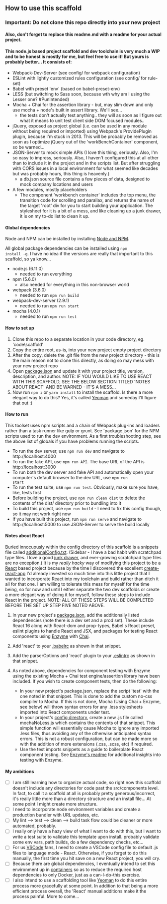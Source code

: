 ## How to use this scaffold

### Important: Do not clone this repo directly into your new project
#### Also, don't forget to replace this readme.md with a readme for your actual project.

#### This node.js based project scaffold and dev toolchain is very much a WIP and to be honest is mostly for me, but feel free to use it! But yours is probably better... It consists of:

* Webpack-Dev-Server (see config/ for webpack configuration)
* ESLint with lightly customized rules configuration (see config/ for rule-set)
* Babel with preset 'env' (based on babel-preset-env)
* LESS (but switching to Sass soon, because wth why am I using the Lesser one? \#PunIntended)
* Mocha + Chai for the assertion library - but, may slim down and only use mocha + node's built in assert library. We'll see... 
    * the tests don't actually test anything.. they will as soon as I figure out what it means to unit test client side DOM focused modules.. 
* jQuery, exposed as project global (i.e. can be used in any module without being required or imported) using Webpack's ProvidePlugin plugin, because I'm stuck in 2013. This will be probably be removed as soon as I optimize jQuery out of the 'workBenchContainer' component, so be warned...
* JSON-Server to mock simple APIs (I love this thing, seriously. Also, I'm so easy to impress, seriously. Also, I haven't configured this at all other than to include it in the project and in the scripts list. But after struggling with CORS issues in a local environment for what seemed like decades but was probably hours, this thing is heavenly.)
    * a db.json source file contains a few pieces of data, designed to mock company locations and users
* A few modules, mostly placeholders
    * The component 'workbench container' includes the top menu, the transition code for scrolling and parallax, and returns the name of the target 'root' div for you to start building your application. The stylesheet for it is a bit of a mess, and like cleaning up a junk drawer, it is on my to-do list to clean it up. 

#### Global dependencies
Node and NPM can be installed by installing [Node and NPM](https://nodejs.org/en/).

All global package dependencies can be installed using <code>npm install -g</code>. I have no idea if the versions are really that important to this scaffold, so ya know... 

* node.js (6.11.0)
    * needed to run everything
* npm (5.6.0)
    * also needed for everything in this non-browser world
* webpack (3.6.0)
    * needed to run <code>npm run build</code>
* webpack-dev-server (2.9.1)
    * needed to run <code>npm run start</code>
* mocha (4.0.1)
    * needed to run <code>npm run test</code>

#### How to set up

1. Clone this repo to a separate location in your code directory, eg. 'code\scaffold'
2. Copy the entire root, as-is, into your new project empty project directory
3. After the copy, delete the .git file from the new project directory - this is the main reason not to clone this directly, as doing so may mess with your new project repo
4. Open [package.json](https://github.com/moabs81/scaffold2/blob/master/package.json) and update it with your project title, version, description, and author. NOTE: IF YOU WOULD LIKE TO USE REACT WITH THIS SCAFFOLD, SEE THE BELOW SECTION TITLED 'NOTES ABOUT REACT' AND BE WARNED - IT'S A MESS...
5. Now run <code>npm i</code> or <code>yarn install</code> to install the scaffold.  Is there a more elegant way to do this? Yes, it's called [Yeoman](http://yeoman.io/learning/) and someday I'll figure that out :) 

#### How to run

This toolset uses npm scripts and a chain of Webpack plug-ins and loaders rather than a task runner like gulp or grunt. See 'package.json' for the NPM scripts used to run the dev environment. As a first troubleshooting step, see the above list of globals if you have problems running the scripts. 

* To run the dev server, use <code>npm run dev</code> and navigate to http://localhost:4000
* To run the fake API, use <code>npm run API</code>. The base URL of the API is http://localhost:3000
* To run both the dev server and fake API and automatically open your computer's default browser to the dev URL, use <code>npm run start</code>
* To run the test suite, use <code>npm run test</code>. Obviously, make sure you have, like, tests first    
* Before building the project, use <code>npm run clean dist</code> to delete the contents of the dist/ directory prior to bundling into it
* To build this project, use <code>npm run build</code> - I need to fix this config though, so it may not work right now
* If you have built this project, run <code>npm run serve</code> and navigate to http://localhost:5000 to use JSON-Server to serve the build locally

#### Notes about React

Buried innocuously within the config directory of this scaffold is a snippets file called [additionalConfig.txt](https://github.com/moabs81/scaffold2/blob/master/config/additionalConfig.txt). (Sidebar - I have a bad habit with scratchpad type files. I love a good [junk drawer](https://www.npr.org/sections/theprotojournalist/2014/08/15/337759135/what-your-junk-drawer-reveals-about-you), and ever-growing scratchpad type files are no exception.) It is my <i>really hacky</i> way of modifying this project to be a [React](https://github.com/facebook/react) based project because by the time I discovered the excellent [create-react-app](https://github.com/facebookincubator/create-react-app) I'd already invested so much time into this little project that I wanted to incorporate React into my toolchain and build rather than ditch it all for that one. I am willing to tolerate this mess for myself for the time being, so for now and until I either separate the two dev scaffolds or create a more elegant way of doing it for myself, follow these steps to include React in the project. NOTE: ALL OF THESE STEPS WILL BE COMPLETED BEFORE THE SET UP STEP FIVE NOTED ABOVE. 

1. In your new project's [package.json](https://github.com/moabs81/scaffold2/blob/master/package.json), add the additionally listed dependencies (note there is a dev set and a prod set). These include React 16 along with React-dom and prop-types, Babel's React preset, eslint plugins to handle React and JSX, and packages for testing React components using [Enzyme](https://github.com/airbnb/enzyme) with [Chai](https://github.com/producthunt/chai-enzyme).

2. Add 'react' to your [.babelrc](https://github.com/moabs81/scaffold2/blob/master/.babelrc) as shown in that snippet. 

3. Add the parserOptions and 'react' plugin to your [.eslintrc](https://github.com/moabs81/scaffold2/blob/master/config/.eslintrc) as shown in that snippet.

4. As noted above, dependencies for component testing with Enzyme using the existing Mocha + Chai test engine/assertion library have been included. If you wish to create component tests, then do the following:
    * In your new project's package.json, replace the script 'test' with the one noted in that snippet. This is done to add the custom no-css compiler to Mocha. If this is not done, Mocha (Using Chai + Enzyme, see below) will throw syntax errors for any .less stylesheets imported into React components under test. 
    * In your project's [config directory](https://github.com/moabs81/scaffold2/tree/master/config), create a new .js file called mochaNoLess.js which contains the contents of that snippet. This simple function will essentially cause Mocha to ignore any imported .less files, thus avoiding any of the otherwise anticipated syntax errors. This is not a robust configuration, but can be made more so with the addition of more extensions (.css, .scss, etc) if required. 
    * Use the test imports snippets as a guide to boilerplate React component testing. See [Enzyme's readme](https://github.com/airbnb/enzyme) for additional insights into testing with Enzyme. 

#### My ambitions

- [ ] I am still learning how to organize actual code, so right now this scaffold doesn't include any directories for code past the src/components level. In fact, to call it a scaffold at all is probably pretty generous/incorrect, it's really little more than a directory structure and an install file... At some point I might create more structure.
- [ ] I need to incorporate node environment variables and create a production bundler with URL updates, etc.
- [ ] My lint --> test --> clean --> build task flow could be cleaner or more automated, probably.
- [ ] I really only have a hazy view of what I want to do with this, but I want to write a test suite to validate this template upon install. probably validate some env vars, path builds, do a few dependency checks, etc... 
- [ ] For us [VSCode](https://code.visualstudio.com/) fans, I need to create a VSCode config file to default .js files to language mode - React. Otherwise, if you forget to do this manually, the first time you hit save on a new React project, you will cry. 
- [ ] Because there are global dependencies, I eventually intend to set this environment up in [containers](https://www.docker.com/) so as to reduce the required host dependencies to only Docker, just as a can-I-do-this exercise.
- [ ] I also intend to use a scaffolding tool like [Yeoman](http://yeoman.io/learning/) to do this entire process more gracefully at some point. In addition to that being a more efficient process overall, the 'React' manual additions make it the process painful. More to come... 